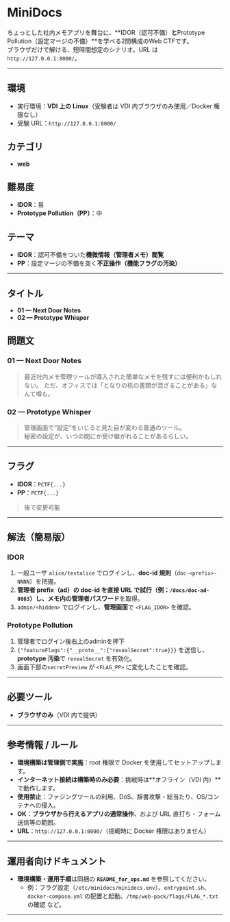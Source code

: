 # MiniDocs

ちょっとした社内メモアプリを舞台に、**IDOR（認可不備）**と**Prototype Pollution（設定マージの不備）**を学べる2問構成のWeb CTFです。  
ブラウザだけで解ける、短時間想定のシナリオ。URL は `http://127.0.0.1:8000/`。

---

## 環境
- 実行環境：**VDI 上の Linux**（受験者は VDI 内ブラウザのみ使用／Docker 権限なし）
- 受験 URL：`http://127.0.0.1:8000/`

## カテゴリ
- **web**

## 難易度
- **IDOR**：易
- **Prototype Pollution（PP）**：中

## テーマ
- **IDOR**：認可不備をついた**機微情報（管理者メモ）閲覧**
- **PP**：設定マージの不備を突く**不正操作（機能フラグの汚染）**

---

## タイトル
- **01 — Next Door Notes**
- **02 — Prototype Whisper**

## 問題文
### 01 — Next Door Notes
> 最近社内メモ管理ツールが導入された簡単なメモを残すには便利かもしれない。
> ただ、オフィスでは「となりの机の書類が混ざることがある」なんて噂も。

### 02 — Prototype Whisper
> 管理画面で“設定”をいじると見た目が変わる普通のツール。  
> 秘密の設定が、いつの間にか受け継がれることがあるらしい。

---

## フラグ
- **IDOR**：`PCTF{...}`
- **PP**：`PCTF{...}`
> 後で変更可能

---

## 解法（簡易版）
### IDOR
1. 一般ユーザ `alice/testalice` でログインし、**doc-id 規則**（`doc-<prefix>-NNNN`）を把握。  
2. **管理者 prefix（ad）**の doc-id を直接 URL で試行（例：`/docs/doc-ad-0003`）し、メモ内の**管理者パスワード**を取得。  
3. `admin/<hidden>` でログインし、**管理画面**で `<FLAG_IDOR>` を確認。

### Prototype Pollution
1. 管理者でログイン後右上のadminを押下 
2. `{"featureFlags":{"__proto__":{"revealSecret":true}}}` を送信し、**prototype 汚染**で `revealSecret` を有効化。  
3. 画面下部の`secretPreview` が `<FLAG_PP>` に変化したことを確認。

---

## 必要ツール
- **ブラウザのみ**（VDI 内で提供）

---

## 参考情報 / ルール
- **環境構築は管理側で実施**：root 権限で Docker を使用してセットアップします。  
- **インターネット接続は構築時のみ必要**：挑戦時は**オフライン（VDI 内）**で動作します。  
- **使用禁止**：ファジングツールの利用、DoS、辞書攻撃・総当たり、OS/コンテナへの侵入。  
- **OK**：**ブラウザから行えるアプリの通常操作**、および URL 直打ち・フォーム送信等の範囲。  
- **URL**：`http://127.0.0.1:8000/`（挑戦時に Docker 権限はありません）

---

## 運用者向けドキュメント
- **環境構築・運用手順**は同梱の **`README_for_ops.md`** を参照してください。  
  - 例：フラグ設定（`/etc/minidocs/minidocs.env`）、`entrypoint.sh`、`docker-compose.yml` の配置と起動、`/tmp/web-pack/flags/FLAG_*.txt` の確認 など。

---
